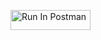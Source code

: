 [<img src="https://run.pstmn.io/button.svg" alt="Run In Postman" style="width: 128px; height: 32px;">](https://app.getpostman.com/run-collection/41591718-d0f68ec6-a096-4965-b925-73e80c5b76d6?action=collection%2Ffork&source=rip_markdown&collection-url=entityId%3D41591718-d0f68ec6-a096-4965-b925-73e80c5b76d6%26entityType%3Dcollection%26workspaceId%3D01844ba1-5b74-48d1-a6fc-09d6dac43dcb#?env%5Babraham_hw2%5D=W3sia2V5IjoiSldUIiwidmFsdWUiOiIiLCJlbmFibGVkIjp0cnVlLCJ0eXBlIjoiYW55Iiwic2Vzc2lvblZhbHVlIjoiSldULi4uIiwiY29tcGxldGVTZXNzaW9uVmFsdWUiOiJKV1QgZXlKaGJHY2lPaUpJVXpJMU5pSXNJblI1Y0NJNklrcFhWQ0o5LmV5SnBaQ0k2SWpNek4yRmpPRGRqTjJSaU1tVTBOVGRoTVRKa1pEQm1ZbUkyTnpnNU16bGlPR1E1WlRnME9UY2lMQ0oxYzJWeWJtRnRaU0k2SW1KaGRHMWhiaUlzSW1saGRDSTZNVGMwTURVek9ETTJObjAudnBFUkE2ZzlZUWw3N0xyRTRIUmJIdWZXNEJQSUNSM0lOVkFubVlVdjRzWSIsInNlc3Npb25JbmRleCI6MH1d)